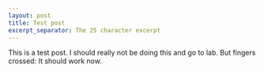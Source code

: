 ```yaml
---
layout: post
title: Test post
excerpt_separator: The 25 character excerpt
---
```


This is a test post. I should really not be doing this and go to lab. But fingers crossed: It should work now.
